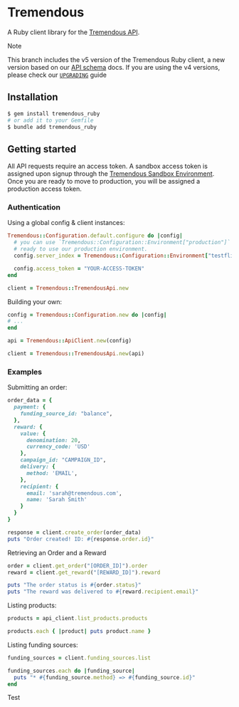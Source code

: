# Tremendous

A Ruby client library for the [Tremendous API][docs].

> [!NOTE]
> This branch includes the v5 version of the Tremendous Ruby client, a new version based
> on our [API schema][ref] docs. If you are using the v4 versions, please check our
> [`UPGRADING`](UPGRADING.md) guide

## Installation

```sh
$ gem install tremendous_ruby
# or add it to your Gemfile
$ bundle add tremendous_ruby
```

## Getting started

All API requests require an access token.  A sandbox access token is assigned upon signup through the [Tremendous Sandbox Environment][docs]. Once you are ready to move to production, you will be assigned a production access token.

### Authentication

Using a global config & client instances:

```ruby
Tremendous::Configuration.default.configure do |config|
  # you can use `Tremendous::Configuration::Environment["production"]` when
  # ready to use our production environment.
  config.server_index = Tremendous::Configuration::Environment["testflight"]

  config.access_token = "YOUR-ACCESS-TOKEN"
end

client = Tremendous::TremendousApi.new
```

Building your own:

```ruby
config = Tremendous::Configuration.new do |config|
# ...
end

api = Tremendous::ApiClient.new(config)

client = Tremendous::TremendousApi.new(api)
```

### Examples

Submitting an order:

```ruby
order_data = {
  payment: {
    funding_source_id: "balance",
  },
  reward: {
    value: {
      denomination: 20,
      currency_code: 'USD'
    },
    campaign_id: "CAMPAIGN_ID",
    delivery: {
      method: 'EMAIL',
    },
    recipient: {
      email: 'sarah@tremendous.com',
      name: 'Sarah Smith'
    }
  }
}

response = client.create_order(order_data)
puts "Order created! ID: #{response.order.id}"
```

Retrieving an Order and a Reward

```ruby
order = client.get_order("[ORDER_ID]").order
reward = client.get_reward("[REWARD_ID]").reward

puts "The order status is #{order.status}"
puts "The reward was delivered to #{reward.recipient.email}"
```

Listing products:

```ruby
products = api_client.list_products.products

products.each { |product| puts product.name }
```

Listing funding sources:

```ruby
funding_sources = client.funding_sources.list

funding_sources.each do |funding_source|
  puts "* #{funding_source.method} => #{funding_source.id}"
end
```

[ref]: https://developers.tremendous.com/reference
[docs]: https://tremendous.com/docs

Test